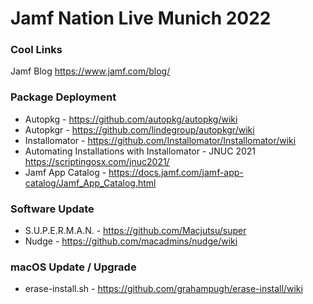 # Jamf Nation Live Munich 2022

### Cool Links

Jamf Blog https://www.jamf.com/blog/


### Package Deployment

- Autopkg - https://github.com/autopkg/autopkg/wiki
- Autopkgr - https://github.com/lindegroup/autopkgr/wiki
- Installomator - https://github.com/Installomator/Installomator/wiki
- Automating Installations with Installomator - JNUC 2021 https://scriptingosx.com/jnuc2021/
- Jamf App Catalog - https://docs.jamf.com/jamf-app-catalog/Jamf_App_Catalog.html

### Software Update

- S.U.P.E.R.M.A.N. - https://github.com/Macjutsu/super
- Nudge - https://github.com/macadmins/nudge/wiki

### macOS Update / Upgrade
- erase-install.sh - https://github.com/grahampugh/erase-install/wiki
